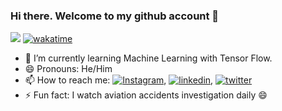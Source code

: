 ### Hi there. Welcome to my github account 👋
![](https://komarev.com/ghpvc/?username=iamgeorgeokudo)
[![wakatime](https://wakatime.com/badge/user/914db0e9-c577-4429-87dd-e1380f3846fa.svg)](https://wakatime.com/@914db0e9-c577-4429-87dd-e1380f3846fa)
<!-- <a href="#" width="20%"> -->

<!--
**iamgeorgeokudo/iamgeorgeokudo** is a ✨ _special_ ✨ repository because its `README.md` (this file) appears on your GitHub profile.

Here are some ideas to get you started:

- 🔭 I’m currently working on ...
- 🌱 I’m currently learning ...
- 👯 I’m looking to collaborate on ...
- 🤔 I’m looking for help with ...
- 💬 Ask me about ...
- 📫 How to reach me: ...
- 😄 Pronouns: ...
- ⚡ Fun fact: ...
-->

- 🌱 I’m currently learning Machine Learning with Tensor Flow.
- 😄 Pronouns: He/Him
- 📫 How to reach me: [![Instagram](https://img.shields.io/badge/Instagram-E4405F?style=for-the-badge&logo=instagram&logoColor=white)](https://instagram.com/george_okudo), [![linkedin](https://img.shields.io/badge/linkedin-0A66C2?style=for-the-badge&logo=linkedin&logoColor=white)](https://www.linkedin.com/in/georgeokudo), [![twitter](https://img.shields.io/badge/twitter-1DA1F2?style=for-the-badge&logo=twitter&logoColor=white)](https://twitter.com/okudo_george)
- ⚡ Fun fact: I watch aviation accidents investigation daily 😄
 



